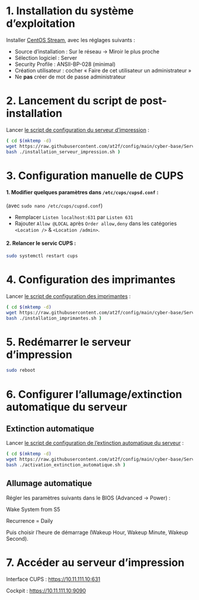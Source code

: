 # 1. Installation du système d’exploitation
Installer [CentOS Stream](https://www.centos.org/), avec les réglages suivants :
- Source d’installation : Sur le réseau -> Miroir le plus proche
- Sélection logiciel : Server
- Security Profile : ANSII-BP-028 (minimal)
- Création utilisateur : cocher « Faire de cet utilisateur un administrateur »
- Ne **pas** créer de mot de passe administrateur

# 2. Lancement du script de post-installation
Lancer [le script de configuration du serveur d’impression](https://github.com/at2f/config/blob/main/cyber-base/Serveur%20d%E2%80%99impression/installation_serveur_impression.sh) :
```bash
( cd $(mktemp -d)
wget https://raw.githubusercontent.com/at2f/config/main/cyber-base/Serveur%20d%E2%80%99impression/installation_serveur_impression.sh
bash ./installation_serveur_impression.sh )
```

# 3. Configuration manuelle de CUPS

#### 1. Modifier quelques paramètres dans `/etc/cups/cupsd.conf` :
(avec `sudo nano /etc/cups/cupsd.conf`)
- Remplacer `Listen localhost:631` par `Listen 631`
- Rajouter `Allow @LOCAL` après `Order allow,deny` dans les catégories `<Location />` & `<Location /admin>`.

#### 2. Relancer le servic CUPS :

```bash
sudo systemctl restart cups
```

# 4. Configuration des imprimantes

Lancer [le script de configuration des imprimantes](https://github.com/at2f/config/blob/main/cyber-base/Serveur%20d%E2%80%99impression/installation_imprimantes.sh) :

```bash
( cd $(mktemp -d)
wget https://raw.githubusercontent.com/at2f/config/main/cyber-base/Serveur%20d%E2%80%99impression/installation_imprimantes.sh
bash ./installation_imprimantes.sh )
```

# 5. Redémarrer le serveur d’impression

```bash
sudo reboot
```

# 6. Configurer l’allumage/extinction automatique du serveur

## Extinction automatique

Lancer [le script de configuration de l’extinction automatique du serveur](https://github.com/at2f/config/blob/main/cyber-base/Serveur%20d%E2%80%99impression/activation_extinction_automatique.sh) :

```bash
( cd $(mktemp -d)
wget https://raw.githubusercontent.com/at2f/config/main/cyber-base/Serveur%20d%E2%80%99impression/activation_extinction_automatique.sh
bash ./activation_extinction_automatique.sh )
```

## Allumage automatique

Régler les paramètres suivants dans le BIOS (Advanced -> Power) :

Wake System from S5

Recurrence = Daily

Puis choisir l’heure de démarrage (Wakeup Hour, Wakeup Minute, Wakeup Second).


# 7. Accéder au serveur d’impression

Interface CUPS :
https://10.11.111.10:631

Cockpit :
https://10.11.111.10:9090
